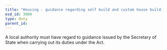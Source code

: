 ```yaml
---
title: "Housing - guidance regarding self build and custom house building"
esd_id: 3009
type: duty
parent_id:  
---
```


A local authority must have regard to guidance issued by the Secretary of State when carrying out its duties under the Act.

